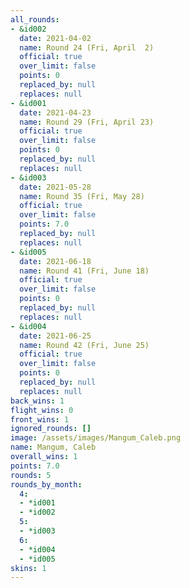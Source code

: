 ```yaml
---
all_rounds:
- &id002
  date: 2021-04-02
  name: Round 24 (Fri, April  2)
  official: true
  over_limit: false
  points: 0
  replaced_by: null
  replaces: null
- &id001
  date: 2021-04-23
  name: Round 29 (Fri, April 23)
  official: true
  over_limit: false
  points: 0
  replaced_by: null
  replaces: null
- &id003
  date: 2021-05-28
  name: Round 35 (Fri, May 28)
  official: true
  over_limit: false
  points: 7.0
  replaced_by: null
  replaces: null
- &id005
  date: 2021-06-18
  name: Round 41 (Fri, June 18)
  official: true
  over_limit: false
  points: 0
  replaced_by: null
  replaces: null
- &id004
  date: 2021-06-25
  name: Round 42 (Fri, June 25)
  official: true
  over_limit: false
  points: 0
  replaced_by: null
  replaces: null
back_wins: 1
flight_wins: 0
front_wins: 1
ignored_rounds: []
image: /assets/images/Mangum_Caleb.png
name: Mangum, Caleb
overall_wins: 1
points: 7.0
rounds: 5
rounds_by_month:
  4:
  - *id001
  - *id002
  5:
  - *id003
  6:
  - *id004
  - *id005
skins: 1
---
```


